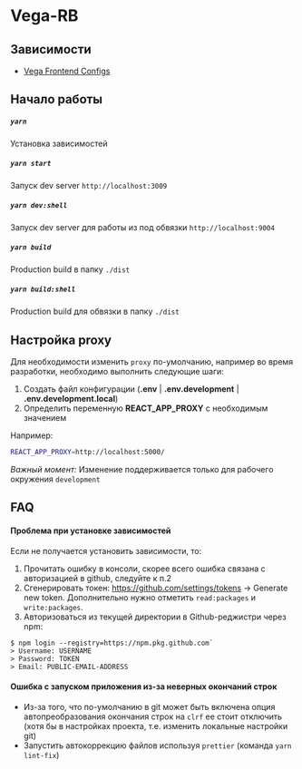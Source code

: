 # Vega-RB

## Зависимости

- [Vega Frontend Configs](https://github.com/gpn-prototypes/frontend-configs)

## Начало работы

##### `yarn`
Установка зависимостей

##### `yarn start`
Запуск dev server `http://localhost:3009`

##### `yarn dev:shell`
Запуск dev server для работы из под обвязки `http://localhost:9004`

##### `yarn build`
Production build в папку `./dist`

##### `yarn build:shell`
Production build для обвязки в папку `./dist`

## Настройка proxy
Для необходимости изменить `proxy` по-умолчанию, например во время разработки, 
необходимо выполнить следующие шаги: 

1. Создать файл конфигурации (**.env** | **.env.development** | **.env.development.local**)
2. Определить переменную **REACT_APP_PROXY** с необходимым значением

Например: 
```bash
REACT_APP_PROXY=http://localhost:5000/
```

_Важный момент:_ Изменение поддерживается только для рабочего окружения `development`

## FAQ

#### Проблема при установке зависимостей

Если не получается установить зависимости, то:
1. Прочитать ошибку в консоли, скорее всего ошибка связана с авторизацией в github, следуйте к п.2
2. Сгенерировать токен: <a href="https://github.com/settings/tokens">https&#x3A;//github.com/settings/tokens</a> → Generate new token. Дополнительно нужно отметить `read:packages` и `write:packages`.
3. Авторизоваться из текущей директории в Github-реджистри через npm:

```shell
$ npm login --registry=https://npm.pkg.github.com`
> Username: USERNAME
> Password: TOKEN
> Email: PUBLIC-EMAIL-ADDRESS
```

#### Ошибка с запуском приложения из-за неверных окончаний строк

- Из-за того, что по-умолчанию в git может быть включена опция автопреобразования окончания
строк на `clrf` ее стоит отключить (хотя бы в настройках проекта, т.е. изменить локальные настройки git)
- Запустить автокоррекцию файлов используя `prettier` (команда `yarn lint-fix`)
